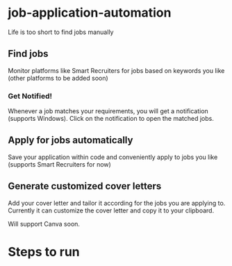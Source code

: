 # job-application-automation
Life is too short to find jobs manually

## Find jobs
Monitor platforms like Smart Recruiters for jobs based on keywords you like (other platforms to be added soon)

### Get Notified!
Whenever a job matches your requirements, you will get a notification (supports Windows). 
Click on the notification to open the matched jobs.

## Apply for jobs automatically
Save your application within code and conveniently apply to jobs you like (supports Smart Recruiters for now)

## Generate customized cover letters 
Add your cover letter and tailor it according for the jobs you are applying to.
Currently it can customize the cover letter and copy it to your clipboard. 

Will support Canva soon. 

# Steps to run